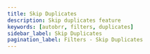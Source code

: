 ```yaml
---
title: Skip Duplicates
description: Skip duplicates feature
keywords: [autobrr, filters, duplicates]
sidebar_label: Skip Duplicates
pagination_label: Filters - Skip Duplicates
---
```

